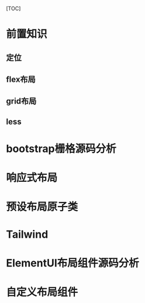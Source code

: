 [TOC]

# 前置知识

## 定位

## flex布局

## grid布局

## less

# bootstrap栅格源码分析

# 响应式布局

# 预设布局原子类

# Tailwind

# ElementUI布局组件源码分析

# 自定义布局组件

